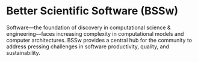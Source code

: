 # Better Scientific Software (BSSw)

Software—the foundation of discovery in computational science & engineering—faces increasing complexity in computational models and computer architectures. BSSw provides a central hub for the community to address pressing challenges in software productivity, quality, and sustainability.

<!---
Slide1 L: ../Articles/Blog/BSSwFellowshipApplicationsOpen2021.md
Slide1 R: Blog_2108_FellowsAppOpen.png
Slide2 L: ../Articles/Blog/2021-08-IntegratingInterns.md
Slide2 R: Blog_0821_Interns.png
Slide3 L: ../Articles/Blog/2021-07-BSSwFellows21.md
Slide3 R: Blog_0720_Fellows.png
Slide4 L: ../Articles/Blog/2021-07-RateYourProject.md
Slide4 R: Blog_0721_PSIPhero_b.png
Slide5 L: ../Articles/Blog/2021-06-ES4Blog.md
Slide5 R: ../CuratedContent/InclusiveNamingInitiative.md
Slide6 L: ../CuratedContent/Debuggingbooks.md
Slide6 R: ../CuratedContent/TenBestPracticesRemoteSwEngg.md
Slide7 L: ../Events/hpcbp-056-20yearsopensource.md
Slide7 R: ../Events/2021-08-ua-testing-survey.md
--->

<!---
Caution: Blank line after first comment mark (or before last comment mark) causes build failure.
LCM: Saving for use again later

Slide1 L: blog_posts/applications-open-for-the-2022-bssw-fellowship-program
Slide1 R: images/raw/master/Blog_2108_FellowsAppOpen.png
Slide2 L: blog_posts/effectively-integrating-interns-into-research-teams
Slide2 R: images/raw/master/Blog_0821_Interns.png
Slide3 L: blog_posts/2020-bssw-fellows-projects-and-perspectives
Slide3 R: images/raw/master/Blog_0720_Fellows.png
Slide4 L: blog_posts/improving-team-practices-with-rateyourproject-org
Slide4 R: images/raw/master/Blog_0721_PSIPhero_b.png
Slide5 L: blog_posts/e4s-extreme-scale-scientific-software-stack
Slide5 R: items/inclusive-naming-initiative
Slide6 L: items/debugging-books-to-help-you-get-started
Slide6 R: items/the-10-best-practices-for-remote-software-engineering
Slide7 L: events/webinar-what-i-learned-from-20-years-of-leading-open-source-projects
Slide7 R: events/survey-on-testing-research-software

--->

<!---
[Site Overview](SiteOverview.md)

[Communities Overview](CommunitiesOverview.md)

[Intro to CSE](IntroToCse.md)

[Intro to HPC](IntroToHpc.md)

--->

